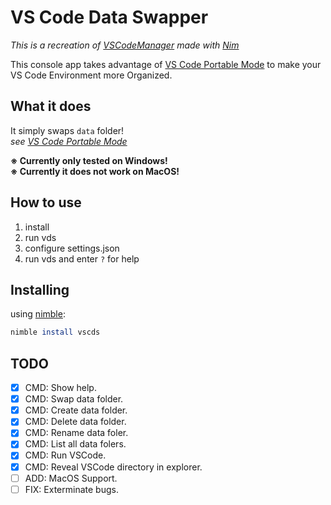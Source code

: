 # VS Code Data Swapper

_This is a recreation of [VSCodeManager](https://github.com/doongjohn/VSCodeManager) made with [Nim](https://nim-lang.org/)_

This console app takes advantage of [VS Code Portable Mode](https://code.visualstudio.com/docs/editor/portable) to make your VS Code Environment more Organized.

## What it does

It simply swaps `data` folder!  
_see [VS Code Portable Mode](https://code.visualstudio.com/docs/editor/portable)_

**※ Currently only tested on Windows!**  
**※ Currently it does not work on MacOS!**

## How to use

1. install
1. run vds
1. configure settings.json
1. run vds and enter `?` for help

## Installing

using [nimble](https://github.com/nim-lang/nimble):

```nimble
nimble install vscds
```

## TODO
- [x] CMD: Show help.
- [x] CMD: Swap data folder.
- [x] CMD: Create data folder.
- [x] CMD: Delete data folder.
- [x] CMD: Rename data foler.
- [x] CMD: List all data folers.
- [x] CMD: Run VSCode.
- [x] CMD: Reveal VSCode directory in explorer.
- [ ] ADD: MacOS Support.
- [ ] FIX: Exterminate bugs.
